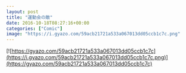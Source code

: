 ```yaml
---
layout: post
title: "運動会の敵"
date: 2016-10-18T08:27:16+00:00
categories: ["Comic"]
image: "https://i.gyazo.com/59acb21721a533a067013dd05ccb1c7c.png"
---
```


[![https://gyazo.com/59acb21721a533a067013dd05ccb1c7c](https://i.gyazo.com/59acb21721a533a067013dd05ccb1c7c.png)](https://gyazo.com/59acb21721a533a067013dd05ccb1c7c)
